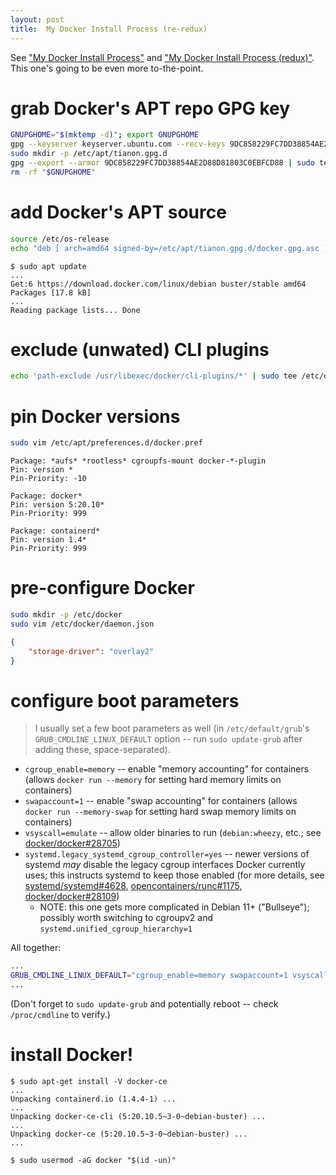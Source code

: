 ```yaml
---
layout: post
title:  My Docker Install Process (re-redux)
---
```


See ["My Docker Install Process"](/post/2016/12/07/docker-setup.html) and ["My Docker Install Process (redux)"](/post/2017/05/18/docker-setup-redux.html).  This one's going to be even more to-the-point.

# grab Docker's APT repo GPG key

```bash
GNUPGHOME="$(mktemp -d)"; export GNUPGHOME
gpg --keyserver keyserver.ubuntu.com --recv-keys 9DC858229FC7DD38854AE2D88D81803C0EBFCD88
sudo mkdir -p /etc/apt/tianon.gpg.d
gpg --export --armor 9DC858229FC7DD38854AE2D88D81803C0EBFCD88 | sudo tee /etc/apt/tianon.gpg.d/docker.gpg.asc
rm -rf "$GNUPGHOME"
```

# add Docker's APT source

```bash
source /etc/os-release
echo "deb [ arch=amd64 signed-by=/etc/apt/tianon.gpg.d/docker.gpg.asc ] https://download.docker.com/linux/debian $VERSION_CODENAME stable" | sudo tee /etc/apt/sources.list.d/docker.list
```

```console
$ sudo apt update
...
Get:6 https://download.docker.com/linux/debian buster/stable amd64 Packages [17.8 kB]
...
Reading package lists... Done
```

# exclude (unwated) CLI plugins

```bash
echo 'path-exclude /usr/libexec/docker/cli-plugins/*' | sudo tee /etc/dpkg/dpkg.cfg.d/unwanted-docker-cli-plugins
```

# pin Docker versions

```bash
sudo vim /etc/apt/preferences.d/docker.pref
```

```http
Package: *aufs* *rootless* cgroupfs-mount docker-*-plugin
Pin: version *
Pin-Priority: -10

Package: docker*
Pin: version 5:20.10*
Pin-Priority: 999

Package: containerd*
Pin: version 1.4*
Pin-Priority: 999
```

# pre-configure Docker

```bash
sudo mkdir -p /etc/docker
sudo vim /etc/docker/daemon.json
```

```json
{
	"storage-driver": "overlay2"
}
```

# configure boot parameters

> I usually set a few boot parameters as well (in `/etc/default/grub`'s `GRUB_CMDLINE_LINUX_DEFAULT` option -- run `sudo update-grub` after adding these, space-separated).

- `cgroup_enable=memory` -- enable "memory accounting" for containers (allows `docker run --memory` for setting hard memory limits on containers)
- `swapaccount=1` -- enable "swap accounting" for containers (allows `docker run --memory-swap` for setting hard swap memory limits on containers)
- `vsyscall=emulate` -- allow older binaries to run (`debian:wheezy`, etc.; see [docker/docker#28705](https://github.com/docker/docker/issues/28705))
- `systemd.legacy_systemd_cgroup_controller=yes` -- newer versions of systemd _may_ disable the legacy cgroup interfaces Docker currently uses; this instructs systemd to keep those enabled (for more details, see [systemd/systemd#4628](https://github.com/systemd/systemd/pull/4628), [opencontainers/runc#1175](https://github.com/opencontainers/runc/issues/1175), [docker/docker#28109](https://github.com/docker/docker/issues/28109))
  - NOTE: this one gets more complicated in Debian 11+ ("Bullseye"); possibly worth switching to cgroupv2 and `systemd.unified_cgroup_hierarchy=1`

All together:

```sh
...
GRUB_CMDLINE_LINUX_DEFAULT="cgroup_enable=memory swapaccount=1 vsyscall=emulate systemd.legacy_systemd_cgroup_controller=yes"
...
```

(Don't forget to `sudo update-grub` and potentially reboot -- check `/proc/cmdline` to verify.)

# install Docker!

```console
$ sudo apt-get install -V docker-ce
...
Unpacking containerd.io (1.4.4-1) ...
...
Unpacking docker-ce-cli (5:20.10.5~3-0~debian-buster) ...
...
Unpacking docker-ce (5:20.10.5~3-0~debian-buster) ...
...

$ sudo usermod -aG docker "$(id -un)"
```

